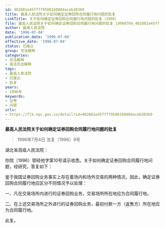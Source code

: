 ```yaml
---
id: 402881e45ffff9500160004aceb30369
title: 最高人民法院关于如何确定证券回购合同履行地问题的批复
LinkTitle: 关于如何确定证券回购合同履行地问题的批复（1996）
file: 最高人民法院关于如何确定证券回购合同履行地问题的批复_19960704_402881e45ffff9500160004aceb30369.docx
author: 最高人民法院
date: '1996-07-04'
publication_date: '1996-07-04'
effective_date: '1996-07-04'
status: 已废止
group: 司法解释
categories:
- 司法解释
- 高法司法解释
tags:
- 最高人民法院
- 已废止
- 批复
years:
- 1996年
keywords:
- 证券
- 问题
urls:
- https://flk.npc.gov.cn/detail?id=402881e45ffff9500160004aceb30369
---
```


**最高人民法院关于如何确定证券回购合同履行地问题的批复**

> 1996年7月4日 法复〔1996〕9号

湖北省高级人民法院：

你院〔1996〕鄂经他字第10号请示收悉。关于如何确定证券回购合同履行地问题，经研究，答复如下：

鉴于我国证券回购业务事实上存在着场内和场外交易的两种情况，因此，确定证券回购合同履行地应区分不同情况予以处理：

一、凡在交易场所内进行的证券回购业务，交易场所所在地应为合同履行地。

二、在上述交易场所之外进行的证券回购业务，最初付款一方（返售方）所在地应为合同履行地。

此复。
